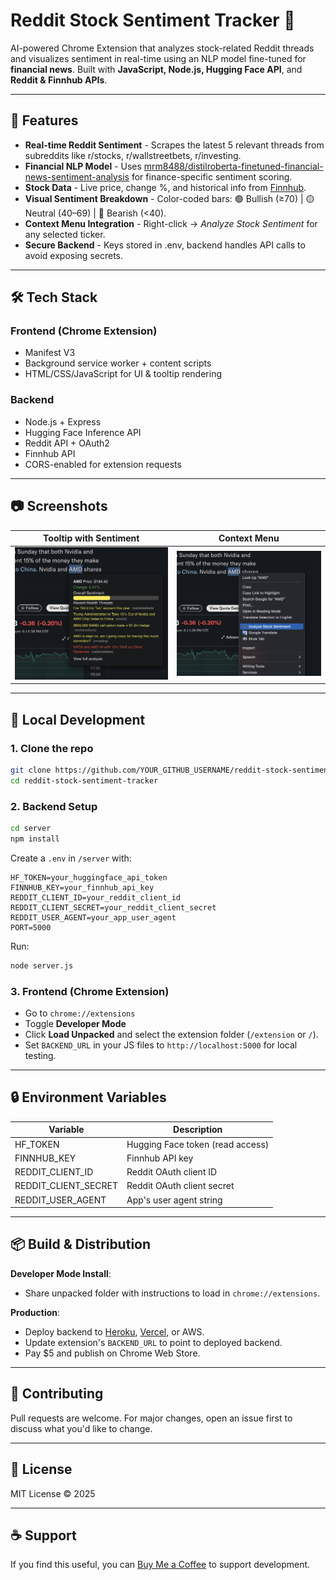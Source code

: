 # Reddit Stock Sentiment Tracker 🚀

AI-powered Chrome Extension that analyzes stock-related Reddit threads and visualizes sentiment in real-time using an NLP model fine-tuned for **financial news**. Built with **JavaScript, Node.js, Hugging Face API**, and **Reddit & Finnhub APIs**.

---

## 📌 Features

- **Real-time Reddit Sentiment** - Scrapes the latest 5 relevant threads from subreddits like r/stocks, r/wallstreetbets, r/investing.
- **Financial NLP Model** - Uses [mrm8488/distilroberta-finetuned-financial-news-sentiment-analysis](https://huggingface.co/mrm8488/distilroberta-finetuned-financial-news-sentiment-analysis) for finance-specific sentiment scoring.
- **Stock Data** - Live price, change %, and historical info from [Finnhub](https://finnhub.io/).
- **Visual Sentiment Breakdown** - Color-coded bars: 🟢 Bullish (≥70) | 🟡 Neutral (40–69) | 🔴 Bearish (<40).
- **Context Menu Integration** - Right-click → *Analyze Stock Sentiment* for any selected ticker.
- **Secure Backend** - Keys stored in .env, backend handles API calls to avoid exposing secrets.

---

## 🛠 Tech Stack

### **Frontend (Chrome Extension)**
- Manifest V3
- Background service worker + content scripts
- HTML/CSS/JavaScript for UI & tooltip rendering

### **Backend**
- Node.js + Express
- Hugging Face Inference API
- Reddit API + OAuth2
- Finnhub API
- CORS-enabled for extension requests

---

## 📷 Screenshots

| Tooltip with Sentiment | Context Menu |
|------------------------|--------------|
| ![tooltip](src/assets/tooltip.png) | ![context menu](src/assets/context-menu.png) |


---

## 🚀 Local Development

### **1. Clone the repo**

```bash
git clone https://github.com/YOUR_GITHUB_USERNAME/reddit-stock-sentiment-tracker.git
cd reddit-stock-sentiment-tracker
```

### **2. Backend Setup**

```bash
cd server
npm install
```

Create a `.env` in `/server` with:

```env
HF_TOKEN=your_huggingface_api_token
FINNHUB_KEY=your_finnhub_api_key
REDDIT_CLIENT_ID=your_reddit_client_id
REDDIT_CLIENT_SECRET=your_reddit_client_secret
REDDIT_USER_AGENT=your_app_user_agent
PORT=5000
```

Run:

```bash
node server.js
```

### **3. Frontend (Chrome Extension)**

- Go to `chrome://extensions`
- Toggle **Developer Mode**
- Click **Load Unpacked** and select the extension folder (`/extension` or `/`).
- Set `BACKEND_URL` in your JS files to `http://localhost:5000` for local testing.

---

## 🔒 Environment Variables

| Variable | Description |
|----------|-------------|
| HF_TOKEN | Hugging Face token (read access) |
| FINNHUB_KEY | Finnhub API key |
| REDDIT_CLIENT_ID | Reddit OAuth client ID |
| REDDIT_CLIENT_SECRET | Reddit OAuth client secret |
| REDDIT_USER_AGENT | App's user agent string |

---

## 📦 Build & Distribution

**Developer Mode Install**:
- Share unpacked folder with instructions to load in `chrome://extensions`.

**Production**:
- Deploy backend to [Heroku](https://www.heroku.com/), [Vercel](https://vercel.com/), or AWS.
- Update extension's `BACKEND_URL` to point to deployed backend.
- Pay $5 and publish on Chrome Web Store.

---

## 🤝 Contributing

Pull requests are welcome. For major changes, open an issue first to discuss what you'd like to change.

---

## 📜 License

MIT License © 2025

---

## ☕ Support

If you find this useful, you can [Buy Me a Coffee](https://www.buymeacoffee.com/YOURUSERNAME) to support development.
